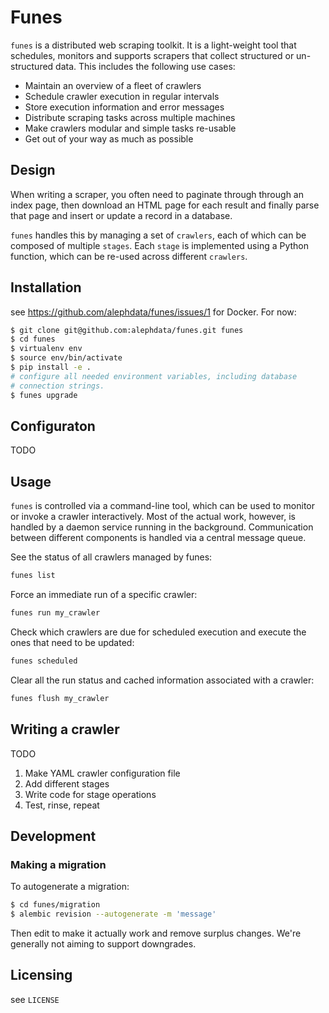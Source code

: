 # Funes

``funes`` is a distributed web scraping toolkit. It is a light-weight tool that
schedules, monitors and supports scrapers that collect structured or
un-structured data. This includes the following use cases:

* Maintain an overview of a fleet of crawlers
* Schedule crawler execution in regular intervals
* Store execution information and error messages
* Distribute scraping tasks across multiple machines
* Make crawlers modular and simple tasks re-usable
* Get out of your way as much as possible

## Design

When writing a scraper, you often need to paginate through through an index
page, then download an HTML page for each result and finally parse that page
and insert or update a record in a database.

``funes`` handles this by managing a set of ``crawlers``, each of which can
be composed of multiple ``stages``. Each ``stage`` is implemented using a
Python function, which can be re-used across different ``crawlers``.

## Installation

see https://github.com/alephdata/funes/issues/1 for Docker. For now:

```sh
$ git clone git@github.com:alephdata/funes.git funes
$ cd funes
$ virtualenv env
$ source env/bin/activate
$ pip install -e .
# configure all needed environment variables, including database
# connection strings.
$ funes upgrade
```

## Configuraton

TODO

## Usage

``funes`` is controlled via a command-line tool, which can be used to monitor
or invoke a crawler interactively. Most of the actual work, however, is handled
by a daemon service running in the background. Communication between different
components is handled via a central message queue.

See the status of all crawlers managed by funes:

```sh
funes list
```

Force an immediate run of a specific crawler:

```sh
funes run my_crawler
```

Check which crawlers are due for scheduled execution and execute the ones that
need to be updated:

```sh
funes scheduled
```

Clear all the run status and cached information associated with a crawler:

```sh
funes flush my_crawler
```

## Writing a crawler

TODO

1. Make YAML crawler configuration file
2. Add different stages
3. Write code for stage operations
4. Test, rinse, repeat

## Development

### Making a migration

To autogenerate a migration:

```sh
$ cd funes/migration
$ alembic revision --autogenerate -m 'message'
```

Then edit to make it actually work and remove surplus changes. We're generally
not aiming to support downgrades.

## Licensing

see ``LICENSE``
